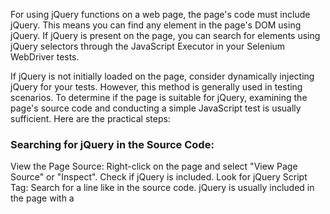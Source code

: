 For using jQuery functions on a web page, the page's code must include jQuery. This means you can find any element in the page's DOM using jQuery. If jQuery is present on the page, you can search for elements using jQuery selectors through the JavaScript Executor in your Selenium WebDriver tests.

If jQuery is not initially loaded on the page, consider dynamically injecting jQuery for your tests. However, this method is generally used in testing scenarios.
To determine if the page is suitable for jQuery, examining the page's source code and conducting a simple JavaScript test is usually sufficient. Here are the practical steps:

### Searching for jQuery in the Source Code:
View the Page Source: Right-click on the page and select "View Page Source" or "Inspect". Check if jQuery is included.
Look for jQuery Script Tag: Search for a line like <script src="...jquery..."></script> in the source code. jQuery is usually included in the page with a <script> tag.

### Examples of using jQuery selectors:

Finding an Element by ID:

WebElement elementById = (WebElement) ((JavascriptExecutor) driver).executeScript("return $('#elementId')[0];");

Finding Elements by Class Name:

List<WebElement> elementsByClass = (List<WebElement>) ((JavascriptExecutor) driver).executeScript("return $('.className');");

Using CSS Selectors to Find Elements:

WebElement elementByCss = (WebElement) ((JavascriptExecutor) driver).executeScript("return $('input[type=text]')[0];");

### Considerations
Using the Correct Selectors: 
When using jQuery selectors, ensure the correct selectors and format are used. For example, # for IDs and . for class names.
Return Type: 
jQuery typically returns a list of elements. In Selenium, if you want a single WebElement, select the first element of the list ([0] index).
Asynchronous Behaviors: 
When working with dynamic content, use appropriate wait mechanisms to ensure the content is fully loaded.

### Example with AJAX:

Trigger an AJAX call:

driver.findElement(By.id("loadDataButton")).click();

Wait for completion using WebDriverWait:

new WebDriverWait(driver, 10).until(
webDriver -> ((JavascriptExecutor) webDriver).executeScript("return jQuery.active == 0;"));

Find element using jQuery after AJAX call:

WebElement dynamicContent = (WebElement) ((JavascriptExecutor) driver).executeScript("return $('.dynamic-content')[0];");

Incorporating jQuery enhances the flexibility and power of element finding and manipulation in Selenium WebDriver tests. 
This is especially useful for complex or dynamic web pages.

In cases where the page does not actively use jQuery or jQuery UI components, locating elements using jQuery may not be possible. As an alternative, consider dynamically injecting jQuery into your tests if it's not present on the page. For using jQuery selectors, the page under test should have the jQuery library loaded. If your application does not use jQuery, you can load jQuery on the page by attaching the jQuery library at runtime with the following utility methods:

private void injectjQueryIfNeeded() {
if (!jQueryLoaded())
injectjQuery();
}

public Boolean jQueryLoaded() {
Boolean loaded;
try {
loaded = (Boolean) driver.executeScript("return jQuery()!=null");
} catch (WebDriverException e) {
loaded = false;
}
return loaded;
}

public void injectjQuery() {
driver.executeScript(" var headID = document.getElementsByTagName('head')[0];"
+ "var newScript = document.createElement('script');"
+ "newScript.type = 'text/javascript';"
+ "newScript.src = 'http://ajax.googleapis.com/ajax/libs/jquery/1.7.2/jquery.min.js';"
+ "headID.appendChild(newScript);");
}
  The injectjQueryIfNeeded() method internally calls the jQueryLoaded() method to check if the jQuery object is available on the page. If the jQuery object is not defined on the page, injectjQueryIfNeeded() will call injectjQuery() to attach the jQuery library to the page header at runtime. This is done by adding a <script> element, which refers to the Google CDN (Content Delivery Network) for the jQuery library file, to the page. You may change the version used in this example to the latest version of the jQuery library.

Functionality of the Code
injectjQueryIfNeeded Method:

Checks if jQuery is already loaded on the page.
If jQuery is not loaded, it calls injectjQuery() to load jQuery to the page.
jQueryLoaded Method:

Checks if jQuery is loaded on the page.
Runs the script return jQuery()!=null using JavaScript Executor.
Returns true if jQuery is loaded, otherwise false.
injectjQuery Method:

Dynamically adds the jQuery library to the page.
Uses JavaScript Executor to append a new <script> tag to the <head> of the page.
The <script> tag sources jQuery from a CDN (http://ajax.googleapis.com/ajax/libs/jquery/1.7.2/jquery.min.js).
This method is useful in scenarios where:

Your page does not use jQuery, but you want to use jQuery selectors in your Selenium tests.
It's not feasible to manually add jQuery to the page in your automation test scenarios.
 ### Practical Flow
The test begins.
injectjQueryIfNeeded() is called.
jQueryLoaded() checks if jQuery is loaded.
If jQuery is not loaded, injectjQuery() is called to load jQuery onto the page.
jQuery selectors can now be used on the page.
This method provides an effective solution for using jQuery in Selenium WebDriver tests when the page itself does not load jQuery. It allows for locating elements using jQuery selectors even if jQuery is not initially loaded on the page. This approach is particularly useful for testing dynamic web pages and complex DOM structures.

 ### To integrate the methods for injecting jQuery into your Selenium WebDriver tests, you'll need to add these methods to your test class and ensure they're called appropriately. Here's how you can do it:

Integrating jQuery Injection Methods
Add the Methods to Your Class: 
Include injectjQueryIfNeeded, jQueryLoaded, and injectjQuery methods in your test class.

Call injectjQueryIfNeeded Before Your Test: 
Ensure that injectjQueryIfNeeded is called before running your test that requires jQuery. This can be done in the @Before method or directly within the test method that requires jQuery.

Here's how your class would look after integrating these methods:

public class Jquery_Selectors {
WebDriver driver;

    @BeforeClass
    public static void setupClass(){
        WebDriverManager.chromedriver().setup();
    }

    @Before
    public void setup() {
        driver = new ChromeDriver();
        injectjQueryIfNeeded(); // Ensure jQuery is loaded
    }

    private void injectjQueryIfNeeded() {
        if (!jQueryLoaded())
            injectjQuery();
    }

    public Boolean jQueryLoaded() {
        Boolean loaded;
        try {
            loaded = (Boolean) driver.executeScript("return jQuery()!=null");
        } catch (WebDriverException e) {
            loaded = false;
        }
        return loaded;
    }

    public void injectjQuery() {
        driver.executeScript(" var headID = document.getElementsByTagName('head')[0];"
        + "var newScript = document.createElement('script');"
        + "newScript.type = 'text/javascript';"
        + "newScript.src = 'http://ajax.googleapis.com/ajax/libs/jquery/1.7.2/jquery.min.js';"
        + "headID.appendChild(newScript);");
    }

    // ... Your existing test methods ...

    @Test
    public void testInjectJQuery() {
        // Your test code that uses jQuery selectors
    }
}

### Explanation
injectjQueryIfNeeded in @Before: 
By placing the injectjQueryIfNeeded call in the @Before method, you ensure jQuery is injected before each test method runs. This is a good practice if multiple test methods require jQuery.

Methods in the Class: 
The utility methods for checking and injecting jQuery are part of the class, so they're available to all test methods.

Test Method: 
The testInjectJQuery method (or any other test method in your class) can now safely use jQuery selectors, as jQuery will be available on the page.

This setup ensures that your test environment is prepared with jQuery if it's not already present on the page, allowing you to use jQuery selectors in your Selenium tests. This approach is especially helpful for testing web pages that don't natively include jQuery but where you want to leverage jQuery's capabilities for more efficient element selection and manipulation.